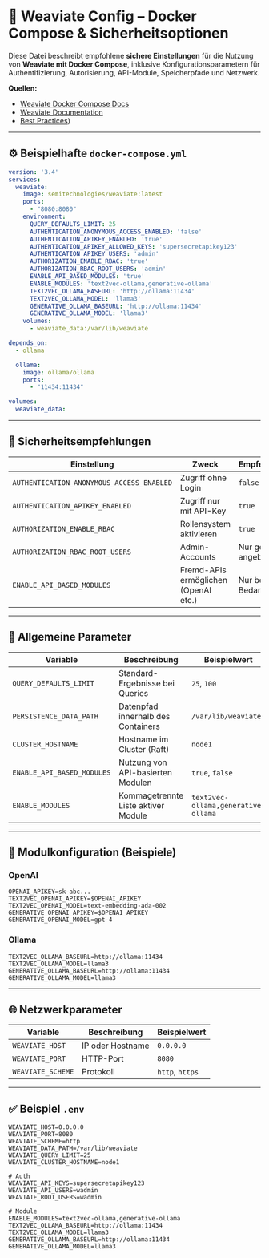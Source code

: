 # 🧾 Weaviate Config – Docker Compose & Sicherheitsoptionen

Diese Datei beschreibt empfohlene **sichere Einstellungen** für die Nutzung von **Weaviate mit Docker Compose**, inklusive Konfigurationsparametern für Authentifizierung, Autorisierung, API-Module, Speicherpfade und Netzwerk.

**Quellen:**

* [Weaviate Docker Compose Docs](https://weaviate.io/developers/weaviate/installation/docker-compose?docker-compose=auth)
* [Weaviate Documentation](https://weaviate.io/developers/weaviate)
* [Best Practices](https://weaviate.io/developers/weaviate/best-practices))

---

## ⚙️ Beispielhafte `docker-compose.yml`

```yaml
version: '3.4'
services:
  weaviate:
    image: semitechnologies/weaviate:latest
    ports:
      - "8080:8080"
    environment:
      QUERY_DEFAULTS_LIMIT: 25
      AUTHENTICATION_ANONYMOUS_ACCESS_ENABLED: 'false'
      AUTHENTICATION_APIKEY_ENABLED: 'true'
      AUTHENTICATION_APIKEY_ALLOWED_KEYS: 'supersecretapikey123'
      AUTHENTICATION_APIKEY_USERS: 'admin'
      AUTHORIZATION_ENABLE_RBAC: 'true'
      AUTHORIZATION_RBAC_ROOT_USERS: 'admin'
      ENABLE_API_BASED_MODULES: 'true'
      ENABLE_MODULES: 'text2vec-ollama,generative-ollama'
      TEXT2VEC_OLLAMA_BASEURL: 'http://ollama:11434'
      TEXT2VEC_OLLAMA_MODEL: 'llama3'
      GENERATIVE_OLLAMA_BASEURL: 'http://ollama:11434'
      GENERATIVE_OLLAMA_MODEL: 'llama3'
    volumes:
      - weaviate_data:/var/lib/weaviate

depends_on:
  - ollama

  ollama:
    image: ollama/ollama
    ports:
      - "11434:11434"

volumes:
  weaviate_data:
```

---

## 🔐 Sicherheitsempfehlungen

| Einstellung                               | Zweck                                | Empfehlung            |
| ----------------------------------------- | ------------------------------------ | --------------------- |
| `AUTHENTICATION_ANONYMOUS_ACCESS_ENABLED` | Zugriff ohne Login                   | `false`               |
| `AUTHENTICATION_APIKEY_ENABLED`           | Zugriff nur mit API-Key              | `true`                |
| `AUTHORIZATION_ENABLE_RBAC`               | Rollensystem aktivieren              | `true`                |
| `AUTHORIZATION_RBAC_ROOT_USERS`           | Admin-Accounts                       | Nur gezielt angeben   |
| `ENABLE_API_BASED_MODULES`                | Fremd-APIs ermöglichen (OpenAI etc.) | Nur bei Bedarf `true` |

---

## 📄 Allgemeine Parameter

| Variable                   | Beschreibung                        | Beispielwert                        |
| -------------------------- | ----------------------------------- | ----------------------------------- |
| `QUERY_DEFAULTS_LIMIT`     | Standard-Ergebnisse bei Queries     | `25`, `100`                         |
| `PERSISTENCE_DATA_PATH`    | Datenpfad innerhalb des Containers  | `/var/lib/weaviate`                 |
| `CLUSTER_HOSTNAME`         | Hostname im Cluster (Raft)          | `node1`                             |
| `ENABLE_API_BASED_MODULES` | Nutzung von API-basierten Modulen   | `true`, `false`                     |
| `ENABLE_MODULES`           | Kommagetrennte Liste aktiver Module | `text2vec-ollama,generative-ollama` |

---

## 🧠 Modulkonfiguration (Beispiele)

### OpenAI

```env
OPENAI_APIKEY=sk-abc...
TEXT2VEC_OPENAI_APIKEY=$OPENAI_APIKEY
TEXT2VEC_OPENAI_MODEL=text-embedding-ada-002
GENERATIVE_OPENAI_APIKEY=$OPENAI_APIKEY
GENERATIVE_OPENAI_MODEL=gpt-4
```

### Ollama 

```env
TEXT2VEC_OLLAMA_BASEURL=http://ollama:11434
TEXT2VEC_OLLAMA_MODEL=llama3
GENERATIVE_OLLAMA_BASEURL=http://ollama:11434
GENERATIVE_OLLAMA_MODEL=llama3
```

---

## 🌐 Netzwerkparameter

| Variable          | Beschreibung     | Beispielwert    |
| ----------------- | ---------------- | --------------- |
| `WEAVIATE_HOST`   | IP oder Hostname | `0.0.0.0`       |
| `WEAVIATE_PORT`   | HTTP-Port        | `8080`          |
| `WEAVIATE_SCHEME` | Protokoll        | `http`, `https` |

---

## ✅ Beispiel `.env`

```env
WEAVIATE_HOST=0.0.0.0
WEAVIATE_PORT=8080
WEAVIATE_SCHEME=http
WEAVIATE_DATA_PATH=/var/lib/weaviate
WEAVIATE_QUERY_LIMIT=25
WEAVIATE_CLUSTER_HOSTNAME=node1

# Auth
WEAVIATE_API_KEYS=supersecretapikey123
WEAVIATE_API_USERS=wadmin
WEAVIATE_ROOT_USERS=wadmin

# Module
ENABLE_MODULES=text2vec-ollama,generative-ollama
TEXT2VEC_OLLAMA_BASEURL=http://ollama:11434
TEXT2VEC_OLLAMA_MODEL=llama3
GENERATIVE_OLLAMA_BASEURL=http://ollama:11434
GENERATIVE_OLLAMA_MODEL=llama3
```
